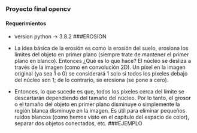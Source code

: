 ### Proyecto final opencv
#### Requerimientos
- version python -> 3.8.2
###EROSION
- La idea básica de la erosión es como la erosión del suelo, erosiona los límites del objeto en primer plano (siempre trate de mantener el primer plano en blanco). Entonces ¿Qué es lo que hace? El núcleo se desliza a través de la imagen (como en convolución 2D). Un píxel en la imagen original (ya sea 1 o 0) se considerará 1 solo si todos los píxeles debajo del núcleo son 1; de lo contrario, se erosiona (se pone a cero).

- Entonces, lo que sucede es que, todos los píxeles cerca del límite se descartarán dependiendo del tamaño del núcleo. Por lo tanto, el grosor o el tamaño del objeto en primer plano disminuye o simplemente la región blanca disminuye en la imagen. Es útil para eliminar pequeños ruidos blancos (como hemos visto en el capítulo del espacio de color), separar dos objetos conectados, etc.
###EJEMPLO
